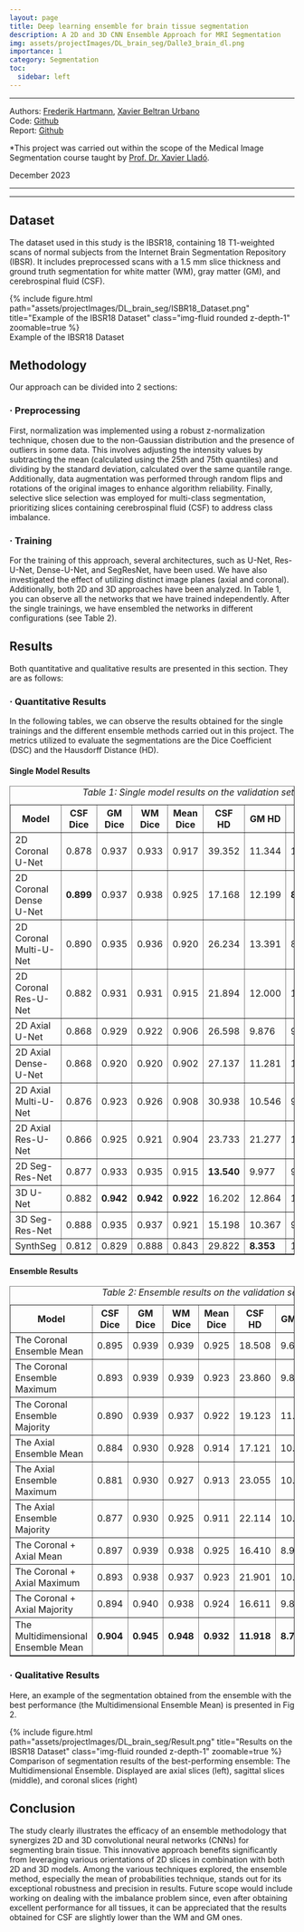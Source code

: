```yaml
---
layout: page
title: Deep learning ensemble for brain tissue segmentation
description: A 2D and 3D CNN Ensemble Approach for MRI Segmentation
img: assets/projectImages/DL_brain_seg/Dalle3_brain_dl.png
importance: 1
category: Segmentation
toc:
  sidebar: left
---
```

---
Authors: [Frederik Hartmann](https://github.com/Frederik-Hartmann), [Xavier Beltran Urbano](https://xavibeltranurbano.github.io/)
\
Code: [Github](https://github.com/Frederik-Hartmann/DL-Ensemble-Brain-Tissue-Segmentation)
\
Report: [Github](https://github.com/Frederik-Hartmann/DL-Ensemble-Brain-Tissue-Segmentation/blob/main/Manuscript/Report.pdf)


*This project was carried out within the scope of the Medical Image Segmentation course taught by [Prof. Dr. Xavier Lladó](http://atc.udg.edu/~llado/).


December 2023

---
---
## Dataset
The dataset used in this study is the IBSR18, containing 18 T1-weighted scans of normal subjects from the Internet Brain Segmentation Repository (IBSR). It includes preprocessed scans with a 1.5 mm slice thickness and ground truth segmentation for white matter (WM), gray matter (GM), and cerebrospinal fluid (CSF).

<div class="row">
    <div class="col-sm mt-3 mt-md-0">
        {% include figure.html path="assets/projectImages/DL_brain_seg/ISBR18_Dataset.png" title="Example of the IBSR18 Dataset" class="img-fluid rounded z-depth-1" zoomable=true %}
    </div>
</div>
<div class="caption">
Example of the IBSR18 Dataset
</div>


## Methodology

Our approach can be divided into 2 sections:
### · Preprocessing
First, normalization was implemented using a robust z-normalization technique, chosen due to the non-Gaussian distribution and the presence of outliers in some data. This involves adjusting the intensity values by subtracting the mean (calculated using the 25th and 75th quantiles) and dividing by the standard deviation, calculated over the same quantile range. Additionally, data augmentation was performed through random flips and rotations of the original images to enhance algorithm reliability. Finally, selective slice selection was employed for multi-class segmentation, prioritizing slices containing cerebrospinal fluid (CSF) to address class imbalance.
### · Training
For the training of this approach, several architectures, such as U-Net, Res-U-Net, Dense-U-Net, and SegResNet, have been used. We have also investigated the effect of utilizing distinct image planes (axial and coronal). Additionally, both 2D and 3D approaches have been analyzed. In Table 1, you can observe all the networks that we have trained independently.
After the single trainings, we have ensembled the networks in different configurations (see Table 2).

## Results
Both quantitative and qualitative results are presented in this section. They are as follows:
### · Quantitative Results
In the following tables, we can observe the results obtained for the single trainings and the different ensemble methods carried out in this project. The metrics utilized to evaluate the segmentations are the Dice Coefficient (DSC) and the Hausdorff Distance (HD).

#### Single Model Results
<table border="1" align="center">
  <caption><em>Table 1: Single model results on the validation set.</em></caption>
  <tr>
    <th>Model</th>
    <th>CSF Dice</th>
    <th>GM Dice</th>
    <th>WM Dice</th>
    <th>Mean Dice</th>
    <th>CSF HD</th>
    <th>GM HD</th>
    <th>WM HD</th>
    <th>Mean HD</th>
  </tr>
  <tr>
    <td>2D Coronal U-Net</td>
    <td>0.878</td>
    <td>0.937</td>
    <td>0.933</td>
    <td>0.917</td>
    <td>39.352</td>
    <td>11.344</td>
    <td>10.443</td>
    <td>20.380</td>
  </tr>
  <tr>
    <td>2D Coronal Dense U-Net</td>
    <td><strong>0.899</strong></td>
    <td>0.937</td>
    <td>0.938</td>
    <td>0.925</td>
    <td>17.168</td>
    <td>12.199</td>
    <td><strong>8.149</strong></td>
    <td>12.502</td>
  </tr>
  <tr>
    <td>2D Coronal Multi-U-Net</td>
    <td>0.890</td>
    <td>0.935</td>
    <td>0.936</td>
    <td>0.920</td>
    <td>26.234</td>
    <td>13.391</td>
    <td>8.422</td>
    <td>16.016</td>
  </tr>
  <tr>
    <td>2D Coronal Res-U-Net</td>
    <td>0.882</td>
    <td>0.931</td>
    <td>0.931</td>
    <td>0.915</td>
    <td>21.894</td>
    <td>12.000</td>
    <td>10.905</td>
    <td>14.933</td>
  </tr>
  <tr>
    <td>2D Axial U-Net</td>
    <td>0.868</td>
    <td>0.929</td>
    <td>0.922</td>
    <td>0.906</td>
    <td>26.598</td>
    <td>9.876</td>
    <td>9.887</td>
    <td>15.454</td>
  </tr>
  <tr>
    <td>2D Axial Dense-U-Net</td>
    <td>0.868</td>
    <td>0.920</td>
    <td>0.920</td>
    <td>0.902</td>
    <td>27.137</td>
    <td>11.281</td>
    <td>10.580</td>
    <td>16.333</td>
  </tr>
  <tr>
    <td>2D Axial Multi-U-Net</td>
    <td>0.876</td>
    <td>0.923</td>
    <td>0.926</td>
    <td>0.908</td>
    <td>30.938</td>
    <td>10.546</td>
    <td>9.872</td>
    <td>17.119</td>
  </tr>
  <tr>
    <td>2D Axial Res-U-Net</td>
    <td>0.866</td>
    <td>0.925</td>
    <td>0.921</td>
    <td>0.904</td>
    <td>23.733</td>
    <td>21.277</td>
    <td>10.113</td>
    <td>18.375</td>
  </tr>
  <tr>
    <td>2D Seg-Res-Net</td>
    <td>0.877</td>
    <td>0.933</td>
    <td>0.935</td>
    <td>0.915</td>
    <td><strong>13.540</strong></td>
    <td>9.977</td>
    <td>9.449</td>
    <td><strong>10.989</strong></td>
  </tr>
  <tr>
    <td>3D U-Net</td>
    <td>0.882</td>
    <td><strong>0.942</strong></td>
    <td><strong>0.942</strong></td>
    <td><strong>0.922</strong></td>
    <td>16.202</td>
    <td>12.864</td>
    <td>11.574</td>
    <td>13.486</td>
  </tr>
  <tr>
    <td>3D Seg-Res-Net</td>
    <td>0.888</td>
    <td>0.935</td>
    <td>0.937</td>
    <td>0.921</td>
    <td>15.198</td>
    <td>10.367</td>
    <td>9.541</td>
    <td>11.702</td>
  </tr>
  <tr>
    <td>SynthSeg</td>
    <td>0.812</td>
    <td>0.829</td>
    <td>0.888</td>
    <td>0.843</td>
    <td>29.822</td>
    <td><strong>8.353</strong></td>
    <td>12.066</td>
    <td>16.747</td>
  </tr>
</table>


#### Ensemble Results

<table border="1" align="center">
  <caption><em>Table 2: Ensemble results on the validation set.</em></caption>
  <tr>
    <th>Model</th>
    <th>CSF Dice</th>
    <th>GM Dice</th>
    <th>WM Dice</th>
    <th>Mean Dice</th>
    <th>CSF HD</th>
    <th>GM HD</th>
    <th>WM HD</th>
    <th>Mean HD</th>
  </tr>
  <tr>
    <td>The Coronal Ensemble Mean</td>
    <td>0.895</td>
    <td>0.939</td>
    <td>0.939</td>
    <td>0.925</td>
    <td>18.508</td>
    <td>9.630</td>
    <td>7.783</td>
    <td>11.974</td>
  </tr>
  <tr>
    <td>The Coronal Ensemble Maximum</td>
    <td>0.893</td>
    <td>0.939</td>
    <td>0.939</td>
    <td>0.923</td>
    <td>23.860</td>
    <td>9.811</td>
    <td>8.843</td>
    <td>14.171</td>
  </tr>
  <tr>
    <td>The Coronal Ensemble Majority</td>
    <td>0.890</td>
    <td>0.939</td>
    <td>0.937</td>
    <td>0.922</td>
    <td>19.123</td>
    <td>11.465</td>
    <td>7.564</td>
    <td>12.717</td>
  </tr>
  <tr>
    <td>The Axial Ensemble Mean</td>
    <td>0.884</td>
    <td>0.930</td>
    <td>0.928</td>
    <td>0.914</td>
    <td>17.121</td>
    <td>10.704</td>
    <td>9.127</td>
    <td>12.317</td>
  </tr>
  <tr>
    <td>The Axial Ensemble Maximum</td>
    <td>0.881</td>
    <td>0.930</td>
    <td>0.927</td>
    <td>0.913</td>
    <td>23.055</td>
    <td>10.655</td>
    <td>9.782</td>
    <td>14.498</td>
  </tr>
  <tr>
    <td>The Axial Ensemble Majority</td>
    <td>0.877</td>
    <td>0.930</td>
    <td>0.925</td>
    <td>0.911</td>
    <td>22.114</td>
    <td>10.946</td>
    <td>9.277</td>
    <td>14.112</td>
  </tr>
  <tr>
    <td>The Coronal + Axial Mean</td>
    <td>0.897</td>
    <td>0.939</td>
    <td>0.938</td>
    <td>0.925</td>
    <td>16.410</td>
    <td>8.902</td>
    <td>9.095</td>
    <td>11.469</td>
  </tr>
  <tr>
    <td>The Coronal + Axial Maximum</td>
    <td>0.893</td>
    <td>0.938</td>
    <td>0.937</td>
    <td>0.923</td>
    <td>21.901</td>
    <td>10.270</td>
    <td>9.370</td>
    <td>13.847</td>
  </tr>
  <tr>
    <td>The Coronal + Axial Majority</td>
    <td>0.894</td>
    <td>0.940</td>
    <td>0.938</td>
    <td>0.924</td>
    <td>16.611</td>
    <td>9.811</td>
    <td>8.653</td>
    <td>11.692</td>
  </tr>
  <tr>
    <td>The Multidimensional Ensemble Mean</td>
    <td><strong>0.904</strong></td>
    <td><strong>0.945</strong></td>
    <td><strong>0.948</strong></td>
    <td><strong>0.932</strong></td>
    <td><strong>11.918</strong></td>
    <td><strong>8.730</strong></td>
    <td><strong>7.660</strong></td>
    <td><strong>9.436</strong></td>
  </tr>
</table>


### · Qualitative Results
Here, an example of the segmentation obtained from the ensemble with the best performance (the Multidimensional Ensemble Mean) is presented in Fig 2.

<div class="row">
    <div class="col-sm mt-3 mt-md-0">
        {% include figure.html path="assets/projectImages/DL_brain_seg/Result.png" title="Results on the IBSR18 Dataset" class="img-fluid rounded z-depth-1" zoomable=true %}
    </div>
</div>
<div class="caption">
Comparison of segmentation results of the best-performing ensemble: The Multidimensional Ensemble. Displayed are axial slices
(left), sagittal slices (middle), and coronal slices (right)</div>

## Conclusion
The study clearly illustrates the efficacy of an ensemble methodology that synergizes 2D and 3D convolutional neural networks (CNNs) for segmenting brain tissue. This innovative approach benefits significantly from leveraging various orientations of 2D slices in combination with both 2D and 3D models. Among the various techniques explored, the ensemble method, especially the mean of probabilities technique, stands out for its exceptional robustness and precision in results.
Future scope would include working on dealing with the imbalance problem since, even after obtaining excellent performance for all tissues, it can be appreciated that the results obtained for CSF are slightly lower than the WM and GM ones.

